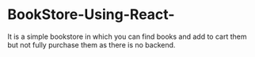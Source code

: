 # BookStore-Using-React-
It is a simple bookstore in which you can find books and add to cart them but not fully purchase them as there is no backend.
